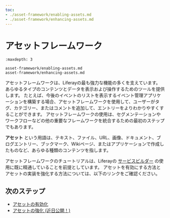 ```yaml
---
toc:
- ./asset-framework/enabling-assets.md
- ./asset-framework/enhancing-assets.md
---
```


# アセットフレームワーク

```{toctree}
:maxdepth: 3

asset-framework/enabling-assets.md
asset-framework/enhancing-assets.md
```

アセットフレームワークは、Liferayの最も強力な機能の多くを支えています。 あらゆるタイプのコンテンツとデータを表示および操作するためのツールを提供します。 たとえば、今後のイベントのリストを表示するイベント管理アプリケーションを構築する場合、アセットフレームワークを使用して、ユーザーがタグ、カテゴリー、またはコメントを追加して、エントリーをよりわかりやすくすることができます。 アセットフレームワークの使用は、セグメンテーションやワークフローなどの他の重要なフレームワークを統合するための最初のステップでもあります。

**アセット** という用語は、テキスト、ファイル、URL、画像、ドキュメント、ブログエントリー、ブックマーク、Wikiページ、またはアプリケーションで作成したものなど、あらゆる種類のコンテンツを指します。

アセットフレームワークのチュートリアルは、Liferayの [サービスビルダー](./service-builder.md) の使用に既に精通していることを前提としています。  アセットを有効にする方法とアセットの実装を強化する方法については、以下のリンクをご確認ください。

## 次のステップ

- [アセットの有効化](./asset-framework/enabling-assets.md)
- [アセットの強化 (近日公開！)](./asset-framework/enhancing-assets.md)
